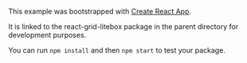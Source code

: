 This example was bootstrapped with [Create React App](https://github.com/facebook/create-react-app).

It is linked to the react-grid-litebox package in the parent directory for development purposes.

You can run `npm install` and then `npm start` to test your package.
